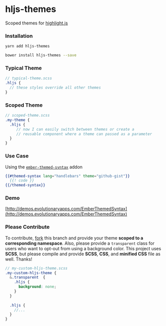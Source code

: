 # hljs-themes

Scoped themes for [highlight.js](https://highlightjs.org/)

### Installation

```bash
yarn add hljs-themes
```

```bash
bower install hljs-themes --save
```

### Typical Theme
		
```scss
// typical-theme.scss
.hljs {
  // these styles override all other themes
}
```

### Scoped Theme

```scss
// scoped-theme.scss
.my-theme {
  .hljs {
     // now I can easily switch between themes or create a 
     // reusable component where a theme can passed as a parameter
  }
}
```
   
### Use Case

Using the [`ember-themed-syntax`](https://github.com/crodriguez1a/ember-themed-syntax) addon

```handlebars
{{#themed-syntax lang="handlebars" theme="github-gist"}}
  {{! code }}
{{/themed-syntax}}
```

### Demo

[http://demos.evolutionaryapps.com/EmberThemedSyntax](http://demos.evolutionaryapps.com/EmberThemedSyntax)

### Please Contribute

To contribute, [fork](https://github.com/crodriguez1a/hljs-themes) this branch and provide your theme **scoped to a corresponding namespace**. Also, please provide a `transparent` class for users who want to opt-out from using a background color. This project uses **SCSS**, but please compile and provide **SCSS**, **CSS**, and **minified CSS** file as well. Thanks!
	
```scss
// my-custom-hljs-theme.scss
.my-custom-hljs-theme {
  &.transparent  {
    .hljs {
      background: none;
    }
  }
  
  .hljs {
    //...
  }
}
```
